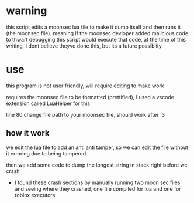 # warning
this script edits a moonsec lua file to make it dump itself and then runs it (the moonsec file). meaning if the moonsec devloper added malicious code to thwart debugging this script would execute that code, at the time of this writing, I dont believe theyve done this, but its a future possiblity. 

# use
this program is not user friendly, will require editing to make work

requires the moonsec file to be formatted (prettified), I used a vscode extension called LuaHelper for this

line 80 change file path to your moonsec file, should work after :3

## how it work
we edit the lua file to add an anti anti tamper, so we can edit the file without it erroring due to being tampered

then we add some code to dump the longest string in stack right before we crash 
* I found these crash sections by manually running two moon sec files and seeing where they crashed, one file compiled for lua and one for roblox executors

